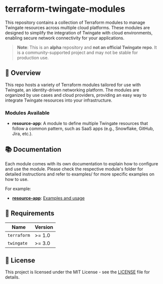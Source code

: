 # terraform-twingate-modules

This repository contains a collection of Terraform modules to manage Twingate resources across multiple cloud platforms. These modules are designed to simplify the integration of Twingate with cloud environments, enabling secure network connectivity for your applications.

> **Note**: This is an **alpha** repository and **not an official Twingate repo**. It is a community-supported project and may not be stable for production use.

## 🚀 Overview

This repo hosts a variety of Terraform modules tailored for use with Twingate, an identity-driven networking platform. The modules are organized by use cases and cloud providers, providing an easy way to integrate Twingate resources into your infrastructure.

### Modules Available

- **resource-app**: A module to define multiple Twingate resources that follow a common pattern, such as SaaS apps (e.g., Snowflake, GitHub, Jira, etc.).

## 📚 Documentation

Each module comes with its own documentation to explain how to configure and use the module. Please check the respective module's folder for detailed instructions and refer to examples/ for more specific examples on how to use.

For example:

- [**resource-app**](modules/resource-app/README.md): [Examples and usage](examples/resource-app/README.md)

## 🔧 Requirements

| Name        | Version |
| ----------- | ------- |
| `terraform` | >= 1.0  |
| `twingate`  | >= 3.0  |

## 📝 License

This project is licensed under the MIT License - see the [LICENSE](LICENSE) file for details.
